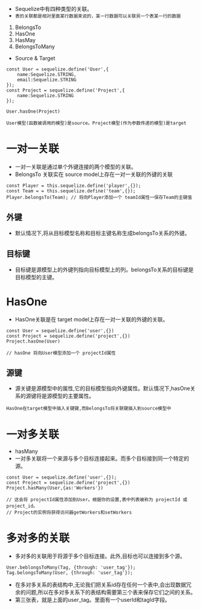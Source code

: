 * Sequelize中有四种类型的关联。
* `表的关联都是相对里面某行数据来说的，某一行数据可以关联另一个表某一行的数据`
1. BelongsTo
2. HasOne
3. HasMay
4. BelongsToMany
* Source & Target
```
const User = sequelize.define('User',{
    name:Sequelize.STRING,
    email:Sequelize.STRING
});
const Project = sequelize.define('Project',{
    name:Sequelize.STRING
});

User.hasOne(Project)

User模型(函数被调用的模型)是source。Project模型(作为参数传递的模型)是target
```
# 一对一关联
* 一对一关联是通过单个外键连接的两个模型的关联。
* BelongsTo 关联实在 source model上存在一对一关联的外键的关联
```
const Player = this.sequelize.define('player',{});
const Team = = this.sequelize.define('team',{});
Player.belongsTo(Team); // 将向Player添加一个 teamId属性一保存Team的主键值

```

## 外键 
* 默认情况下,将从目标模型名称和目标主键名称生成belongsTo关系的外键。 
## 目标键
* 目标键是源模型上的外键列指向目标模型上的列。belongsTo关系的目标键是目标模型的主键。

# HasOne
* HasOne关联是在 target model上存在一对一关联的外键的关联。
```
const User = sequelize.define('user',{})
const Project = sequelize.define('project',{})
Project.hasOne(User)

// hasOne 将向User模型添加一个 projectId属性
```
## 源键
* 源关键是源模型中的属性,它的目标模型指向外键属性。默认情况下,hasOne关系的源键将是源模型的主要属性。
  
`HasOne在target模型中插入关键键,而BelongsTo将关联键插入到source模型中`  

# 一对多关联
* hasMany
* 一对多关联将一个来源与多个目标连接起来。而多个目标接到同一个特定的源。
```
const User = sequelize.define('user',{});
const Project = sequelize.define('project',{})
Project.hasMany(User,{as:'Workers'})

// 这会将 projectId属性添加到User。根据你的设置,表中列表被称为 projectId 或project_id。
// Project的实例将获得访问器getWorkers和setWorkers
```
# 多对多的关联
* 多对多的关联用于将源于多个目标连接。此外,目标也可以连接到多个源。
  
```
User.beblongsToMany(Tag, {through: 'user_tag'});
Tag.belongsToMany(User, {through: 'user_tag'});

```  
* 在多对多关系的表结构中,无论我们把关系id存在任何一个表中,会出现数据冗余的问题,所以在多对多关系下的表结构需要第三个表来保存它们之间的关系。
* 第三张表，就是上面的user_tag。里面有一个userId和tagId字段。